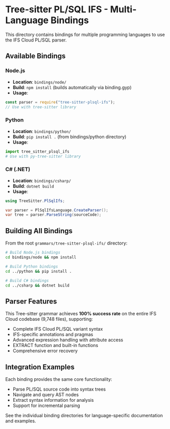 # Tree-sitter PL/SQL IFS - Multi-Language Bindings

This directory contains bindings for multiple programming languages to use the IFS Cloud PL/SQL parser.

## Available Bindings

### Node.js

- **Location**: `bindings/node/`
- **Build**: `npm install` (builds automatically via binding.gyp)
- **Usage**:

```javascript
const parser = require("tree-sitter-plsql-ifs");
// Use with tree-sitter library
```

### Python

- **Location**: `bindings/python/`
- **Build**: `pip install .` (from bindings/python directory)
- **Usage**:

```python
import tree_sitter_plsql_ifs
# Use with py-tree-sitter library
```

### C# (.NET)

- **Location**: `bindings/csharp/`
- **Build**: `dotnet build`
- **Usage**:

```csharp
using TreeSitter.PlSqlIfs;

var parser = PlSqlIfsLanguage.CreateParser();
var tree = parser.ParseString(sourceCode);
```

## Building All Bindings

From the root `grammars/tree-sitter-plsql-ifs/` directory:

```bash
# Build Node.js bindings
cd bindings/node && npm install

# Build Python bindings
cd ../python && pip install .

# Build C# bindings
cd ../csharp && dotnet build
```

## Parser Features

This Tree-sitter grammar achieves **100% success rate** on the entire IFS Cloud codebase (9,748 files), supporting:

- Complete IFS Cloud PL/SQL variant syntax
- IFS-specific annotations and pragmas
- Advanced expression handling with attribute access
- EXTRACT function and built-in functions
- Comprehensive error recovery

## Integration Examples

Each binding provides the same core functionality:

- Parse PL/SQL source code into syntax trees
- Navigate and query AST nodes
- Extract syntax information for analysis
- Support for incremental parsing

See the individual binding directories for language-specific documentation and examples.

